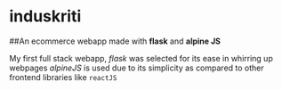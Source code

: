 # induskriti
##An ecommerce webapp made with **flask** and **alpine JS**

My first full stack webapp, *flask* was selected for its ease in whirring up webpages
*alpineJS* is used due to its simplicity as compared to other frontend libraries like `reactJS`

